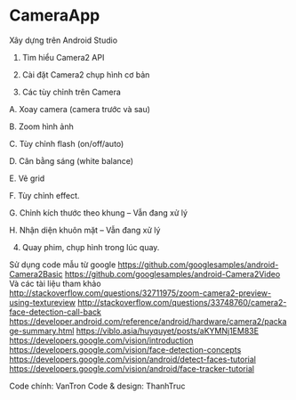 # CameraApp
Xây dựng trên Android Studio
1.	Tìm hiểu Camera2 API

2.	Cài đặt Camera2 chụp hình cơ bản

3.	Các tùy chỉnh trên Camera

A.	Xoay camera (camera trước và sau)

B.	Zoom hình ảnh

C.	Tùy chỉnh flash (on/off/auto)

D.	Cân bằng sáng (white balance)

E.  Vẽ grid

F.	Tùy chỉnh effect.

G.	Chỉnh kích thước theo khung – Vẫn đang xử lý

H.	Nhận diện khuôn mặt – Vẫn đang xử lý

4. Quay phim, chụp hình trong lúc quay.

Sử dụng code mẫu từ google 
https://github.com/googlesamples/android-Camera2Basic
https://github.com/googlesamples/android-Camera2Video
Và các tài liệu tham khảo
http://stackoverflow.com/questions/32711975/zoom-camera2-preview-using-textureview
http://stackoverflow.com/questions/33748760/camera2-face-detection-call-back
https://developer.android.com/reference/android/hardware/camera2/package-summary.html
https://viblo.asia/huyquyet/posts/aKYMNj1EM83E
https://developers.google.com/vision/introduction
https://developers.google.com/vision/face-detection-concepts
https://developers.google.com/vision/android/detect-faces-tutorial
https://developers.google.com/vision/android/face-tracker-tutorial

Code chính: VanTron
Code & design: ThanhTruc



